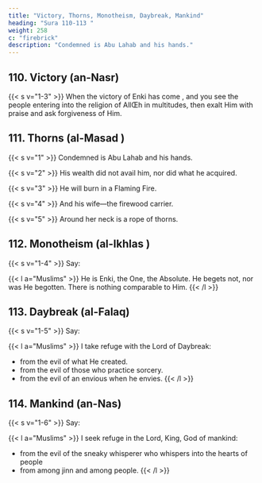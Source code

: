 ```yaml
---
title: "Victory, Thorns, Monotheism, Daybreak, Mankind"
heading: "Sura 110-113 "
weight: 258
c: "firebrick"
description: "Condemned is Abu Lahab and his hands."
---
```




## 110. Victory (an-Nasr)

{{< s v="1-3" >}} When the victory of Enki has come <!-- and the conquest -->, and you see the people entering into the religion of AllŒh in multitudes, then exalt Him with praise and ask forgiveness of Him. 

<!-- Let
them worship the Lord of this House.{{< s v="4" >}}  Who has fed them against hunger, and has
secured them against fear. -->


## 111. Thorns (al-Masad )

{{< s v="1" >}}  Condemned is Abu Lahab and his hands. 

{{< s v="2" >}}  His wealth did not avail him, nor did what he acquired. 

{{< s v="3" >}}  He will burn in a Flaming Fire.

{{< s v="4" >}}  And his wife—the firewood carrier.

{{< s v="5" >}}  Around her neck is a rope of thorns.


## 112. Monotheism (al-Ikhlas )

{{< s v="1-4" >}}  Say:

{{< l a="Muslims" >}}
He is Enki, the One, the Absolute. He begets not, nor was He begotten. There is nothing comparable to Him.
{{< /l >}}



## 113. Daybreak (al-Falaq)

{{< s v="1-5" >}}  Say:

{{< l a="Muslims" >}}
I take refuge with the Lord of Daybreak:
- from the evil of what He created. 
- from the evil of those who practice sorcery.
- from the evil of an envious when he envies.
{{< /l >}}


## 114. Mankind (an-Nas)

{{< s v="1-6" >}}  Say: 

{{< l a="Muslims" >}}
I seek refuge in the Lord, King, God of mankind:
- from the evil of the sneaky whisperer who whispers into the hearts of people
- from among jinn and among people.
{{< /l >}}
